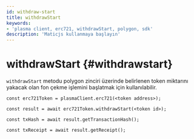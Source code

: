 ```yaml
---
id: withdraw-start
title: withdrawStart
keywords:
- 'plasma client, erc721, withdrawStart, polygon, sdk'
description: 'Maticjs kullanmaya başlayın'
---
```


# withdrawStart {#withdrawstart}

`withdrawStart` metodu polygon zinciri üzerinde belirlenen token miktarını yakacak olan fon çekme işlemini başlatmak için kullanılabilir.

```
const erc721Token = plasmaClient.erc721(<token address>);

const result = await erc721Token.withdrawStart(<token id>);

const txHash = await result.getTransactionHash();

const txReceipt = await result.getReceipt();

```
